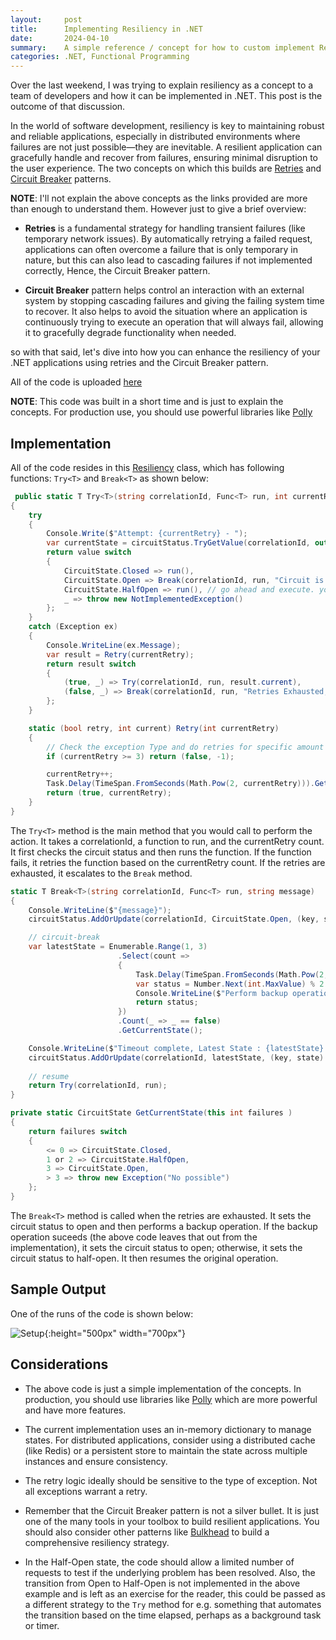 ```yaml
---
layout:     post
title:      Implementing Resiliency in .NET 
date:       2024-04-10
summary:    A simple reference / concept for how to custom implement Resiliency in .NET.
categories: .NET, Functional Programming
---
```


Over the last weekend, I was trying to explain resiliency as a concept to a team of developers and how it can be implemented in .NET. This post is the outcome of that discussion.

In the world of software development, resiliency is key to maintaining robust and reliable applications, especially in distributed environments where failures are not just possible—they are inevitable. A resilient application can gracefully handle and recover from failures, ensuring minimal disruption to the user experience. The two concepts on which this builds are [Retries](https://learn.microsoft.com/en-us/azure/architecture/patterns/retry) and [Circuit Breaker](https://learn.microsoft.com/en-us/azure/architecture/patterns/circuit-breaker) patterns.

**NOTE**: I'll not explain the above concepts as the links provided are more than enough to understand them. However just to give a brief overview:

- **Retries** is a fundamental strategy for handling transient failures (like temporary network issues). By automatically retrying a failed request, applications can often overcome a failure that is only temporary in nature, but this can also lead to cascading failures if not implemented correctly, Hence, the Circuit Breaker pattern.
  
- **Circuit Breaker** pattern helps control an interaction with an external system by stopping cascading failures and giving the failing system time to recover. It also helps to avoid the situation where an application is continuously trying to execute an operation that will always fail, allowing it to gracefully degrade functionality when needed.

so with that said, let's dive into how you can enhance the resiliency of your .NET applications using retries and the Circuit Breaker pattern.

All of the code is uploaded [here](https://github.com/AdiThakker/projects/tree/main/ResiliencySample)

**NOTE**: This code was built in a short time and is just to explain the concepts. For production use, you should use powerful libraries like [Polly](https://www.pollydocs.org/)

## Implementation

All of the code resides in this [Resiliency](https://github.com/AdiThakker/projects/blob/main/ResiliencySample/Resiliency.cs) class, which has following functions: `Try<T>` and `Break<T>` as shown below:

~~~csharp
 public static T Try<T>(string correlationId, Func<T> run, int currentRetry = 0)
{
    try
    {
        Console.Write($"Attempt: {currentRetry} - ");
        var currentState = circuitStatus.TryGetValue(correlationId, out CircuitState value);
        return value switch
        {
            CircuitState.Closed => run(),
            CircuitState.Open => Break(correlationId, run, "Circuit is Open cannot perform action, Escalating to Circuit-Break!!!"),
            CircuitState.HalfOpen => run(), // go ahead and execute. you could probably use a different strategy here
            _ => throw new NotImplementedException()
        };
    }
    catch (Exception ex)
    {
        Console.WriteLine(ex.Message);
        var result = Retry(currentRetry);
        return result switch
        {
            (true, _) => Try(correlationId, run, result.current),
            (false, _) => Break(correlationId, run, "Retries Exhausted, Escalating to Circuit-Break!!!")
        };
    }

    static (bool retry, int current) Retry(int currentRetry)
    {
        // Check the exception Type and do retries for specific amount of time
        if (currentRetry >= 3) return (false, -1);

        currentRetry++;
        Task.Delay(TimeSpan.FromSeconds(Math.Pow(2, currentRetry))).GetAwaiter().GetResult();
        return (true, currentRetry);
    }
}
~~~

The `Try<T>` method is the main method that you would call to perform the action. It takes a correlationId, a function to run, and the currentRetry count. It first checks the circuit status and then runs the function. If the function fails, it retries the function based on the currentRetry count. If the retries are exhausted, it escalates to the `Break` method.

~~~csharp
static T Break<T>(string correlationId, Func<T> run, string message)
{
    Console.WriteLine($"{message}");
    circuitStatus.AddOrUpdate(correlationId, CircuitState.Open, (key, state) => state = CircuitState.Open);

    // circuit-break
    var latestState = Enumerable.Range(1, 3)
                        .Select(count =>
                        {
                            Task.Delay(TimeSpan.FromSeconds(Math.Pow(2, count))).GetAwaiter().GetResult();  // you can probably sleep till threshold reached                              
                            var status = Number.Next(int.MaxValue) % 2 == 0; // backup operation status
                            Console.WriteLine($"Perform backup operation {count}: status succeeded - {status}");
                            return status;
                        })
                        .Count(_ => _ == false)
                        .GetCurrentState();

    Console.WriteLine($"Timeout complete, Latest State : {latestState}.");
    circuitStatus.AddOrUpdate(correlationId, latestState, (key, state) => state = latestState);
    
    // resume
    return Try(correlationId, run);
}

private static CircuitState GetCurrentState(this int failures )
{
    return failures switch
    {
        <= 0 => CircuitState.Closed,
        1 or 2 => CircuitState.HalfOpen,
        3 => CircuitState.Open,
        > 3 => throw new Exception("No possible")
    };
}
~~~

The `Break<T>` method is called when the retries are exhausted. It sets the circuit status to open and then performs a backup operation. If the backup operation suceeds (the above code leaves that out from the implementation), it sets the circuit status to open; otherwise, it sets the circuit status to half-open. It then resumes the original operation.

## Sample Output

One of the runs of the code is shown below:

![Setup]({{site.url}}/images/run-result-1.png){:height="500px" width="700px"}


## Considerations

- The above code is just a simple implementation of the concepts. In production, you should use libraries like [Polly](https://www.pollydocs.org/) which are more powerful and have more features.
  
- The current implementation uses an in-memory dictionary to manage states. For distributed applications, consider using a distributed cache (like Redis) or a persistent store to maintain the state across multiple instances and ensure consistency.

- The retry logic ideally should be sensitive to the type of exception. Not all exceptions warrant a retry.
  
-  Remember that the Circuit Breaker pattern is not a silver bullet. It is just one of the many tools in your toolbox to build resilient applications. You should also consider other patterns like [Bulkhead](https://learn.microsoft.com/en-us/azure/architecture/patterns/bulkhead) to build a comprehensive resiliency strategy.
  
- In the Half-Open state, the code should allow a limited number of requests to test if the underlying problem has been resolved. Also, the transition from Open to Half-Open is not implemented in the above example and is left as an exercise for the reader, this could be passed as a different strategy to the `Try` method for e.g. something that automates the transition based on the time elapsed, perhaps as a background task or timer.


